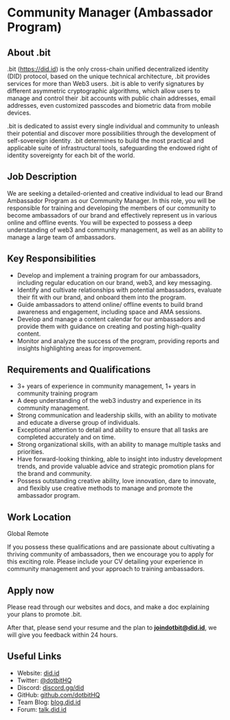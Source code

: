 # Community Manager (Ambassador Program) 

## About .bit 

.bit (https://did.id) is the only cross-chain unified decentralized identity (DID) protocol, based on the unique technical architecture, .bit provides services for more than Web3 users. .bit is able to verify signatures by different asymmetric cryptographic algorithms, which allow users to manage and control their .bit accounts with public chain addresses, email addresses, even customized passcodes and biometric data from mobile devices.

.bit is dedicated to assist every single individual and community to unleash their potential and discover more possibilities through the development of self-sovereign identity. .bit determines to build the most practical and applicable suite of infrastructural tools, safeguarding the endowed right of identity sovereignty for each bit of the world.

## Job Description

We are seeking a detailed-oriented and creative individual to lead our Brand Ambassador Program as our Community Manager. In this role, you will be responsible for training and developing the members of our community to become ambassadors of our brand and effectively represent us in various online and offline events. You will be expected to possess a deep understanding of web3 and community management, as well as an ability to manage a large team of ambassadors.

## Key Responsibilities

- Develop and implement a training program for our ambassadors, including regular education on our brand, web3, and key messaging. 
- Identify and cultivate relationships with potential ambassadors, evaluate their fit with our brand, and onboard them into the program. 
- Guide ambassadors to attend online/ offline events to build brand awareness and engagement, including space and AMA sessions. 
- Develop and manage a content calendar for our ambassadors and provide them with guidance on creating and posting high-quality content. 
- Monitor and analyze the success of the program, providing reports and insights highlighting areas for improvement. 

## Requirements and Qualifications

- 3+ years of experience in community management, 1+ years in community training program 
- A deep understanding of the web3 industry and experience in its community management. 
- Strong communication and leadership skills, with an ability to motivate and educate a diverse group of individuals. 
- Exceptional attention to detail and ability to ensure that all tasks are completed accurately and on time.
- Strong organizational skills, with an ability to manage multiple tasks and priorities. 
- Have forward-looking thinking, able to insight into industry development trends, and provide valuable advice and strategic promotion plans for the brand and community.
- Possess outstanding creative ability, love innovation, dare to innovate, and flexibly use creative methods to manage and promote the ambassador program.

## Work Location

Global Remote

If you possess these qualifications and are passionate about cultivating a thriving community of ambassadors, then we encourage you to apply for this exciting role. Please include your CV detailing your experience in community management and your approach to training ambassadors.

## Apply now

Please read through our websites and docs, and make a doc explaining your plans to promote .bit.

After that, please send your resume and the plan to **joindotbit@did.id**, we will give you feedback within 24 hours.

## Useful Links

- Website: [did.id](https://did.id)
- Twitter: [@dotbitHQ](https://twitter.com/dotbithq)
- Discord: [discord.gg/did](https://discord.gg/did)
- GitHub: [github.com/dotbitHQ](https://github.com/dotbitHQ)
- Team Blog: [blog.did.id](https://blog.did.id)
- Forum: [talk.did.id](https://talk.did.id)